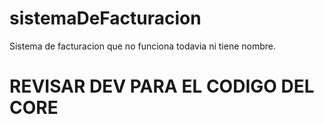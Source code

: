 # sistemaDeFacturacion
Sistema de facturacion que no funciona todavia ni tiene nombre.


# REVISAR DEV PARA EL CODIGO DEL CORE
